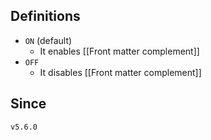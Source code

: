 ## Definitions

- `ON` (default)
	- It enables [[Front matter complement]]
- `OFF`
	- It disables [[Front matter complement]]

## Since

`v5.6.0`

